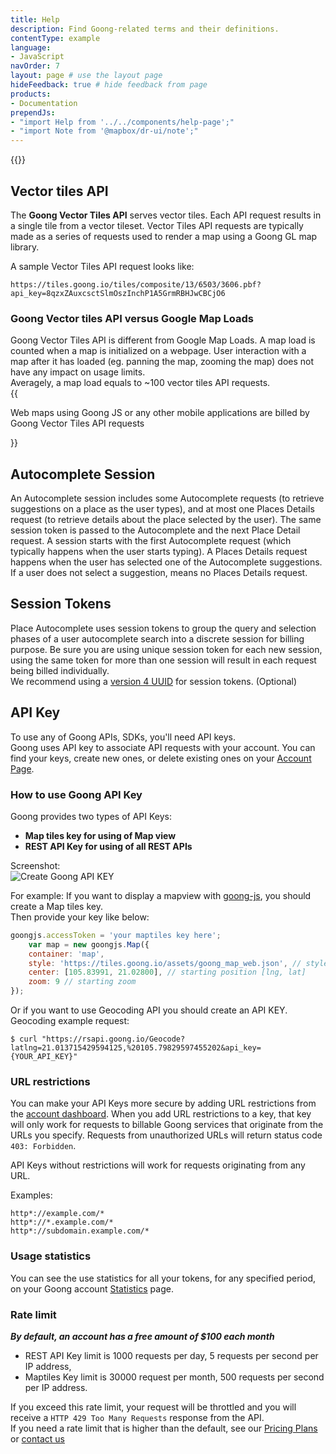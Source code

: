 ```yaml
---
title: Help
description: Find Goong-related terms and their definitions.
contentType: example
language:
- JavaScript
navOrder: 7
layout: page # use the layout page
hideFeedback: true # hide feedback from page
products:
- Documentation
prependJs:
- "import Help from '../../components/help-page';"
- "import Note from '@mapbox/dr-ui/note';"
---
```



{{<Help />}}

## Vector tiles API
The **Goong Vector Tiles API** serves vector tiles. Each API request results in a single tile from a vector tileset. Vector Tiles API requests are typically made as a series of requests used to render a map using a Goong GL map library.

A sample Vector Tiles API request looks like:
```
https://tiles.goong.io/tiles/composite/13/6503/3606.pbf?api_key=8qzxZAuxcsctSlmOszInchP1A5GrmRBHJwCBCjO6
```

### Goong Vector tiles API versus Google Map Loads
Goong Vector Tiles API is different from Google Map Loads. A map load is counted when a map is initialized on a webpage. User interaction with a map after it has loaded (eg. panning the map, zooming the map) does not have any impact on usage limits.  
Averagely, a map load equals to ~100 vector tiles API requests.  
{{
    <Note>
        <p>Web maps using Goong JS or any other mobile applications are billed by Goong Vector Tiles API requests</p>
    </Note>
}}

## Autocomplete Session
An Autocomplete session includes some Autocomplete requests (to retrieve suggestions on a place as the user types), and at most one Places Details request (to retrieve details about the place selected by the user). The same session token is passed to the Autocomplete and the next Place Detail request. A session starts with the first Autocomplete request (which typically happens when the user starts typing). A Places Details request happens when the user has selected one of the Autocomplete suggestions. If a user does not select a suggestion, means no Places Details request.

## Session Tokens
Place Autocomplete uses session tokens to group the query and selection phases of a user autocomplete search into a discrete session for billing purpose. Be sure you are using unique session token for each new session, using the same token for more than one session will result in each request being billed individually.  
We recommend using a [version 4 UUID](https://tools.ietf.org/html/rfc4122) for session tokens. (Optional)
## API Key
To use any of Goong APIs, SDKs, you'll need API keys.  
Goong uses API key to associate API requests with your account. You can find your keys, create new ones, or delete existing ones on your [Account Page](https://account.goong.io/keys).  

### How to use Goong API Key

Goong provides two types of API Keys:
- **Map tiles key for using of Map view**
- **REST API Key for using of all REST APIs**

Screenshot:  
![Create Goong API KEY](https://docs.goong.io/assets/goong_create_api_key.png)

For example: If you want to display a mapview with [goong-js](https://docs.goong.io/javascript), you should create a Map tiles key.  
Then provide your key like below:
```javascript
goongjs.accessToken = 'your maptiles key here';
    var map = new goongjs.Map({
    container: 'map',
    style: 'https://tiles.goong.io/assets/goong_map_web.json', // stylesheet location
    center: [105.83991, 21.02800], // starting position [lng, lat]
    zoom: 9 // starting zoom
});
```
Or if you want to use Geocoding API you should create an API KEY.  
Geocoding example request:
```shell
$ curl "https://rsapi.goong.io/Geocode?latlng=21.013715429594125,%20105.79829597455202&api_key={YOUR_API_KEY}"
```

### URL restrictions
You can make your API Keys more secure by adding URL restrictions from the [account dashboard](https://account.goong.io/keys). When you add URL restrictions to a key, that key will only work for requests to billable Goong services that originate from the URLs you specify. Requests from unauthorized URLs will return status code `403: Forbidden`.

API Keys without restrictions will work for requests originating from any URL.

Examples:
```
http*://example.com/*
http*://*.example.com/*
http*://subdomain.example.com/*
```

### Usage statistics
You can see the use statistics for all your tokens, for any specified period, on your Goong account [Statistics](https://account.goong.io/statistics) page.


### Rate limit
***By default, an account has a free amount of $100 each month***  
- REST API Key limit is 1000 requests per day, 5 requests per second per IP address, 
- Maptiles Key limit is 30000 request per month, 500 requests per second per IP address.

If you exceed this rate limit, your request will be throttled and you will receive a `HTTP 429 Too Many Requests` response from the API.  
If you need a rate limit that is higher than the default, see our [Pricing Plans](https://goong.io/payment) or [contact us](mailto:support@goong.io)
